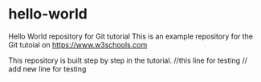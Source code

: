 # hello-world
Hello World repository for Git tutorial
This is an example repository for the Git tutoial on https://www.w3schools.com

This repository is built step by step in the tutorial.
//this line for testing 
// add new line for testing
